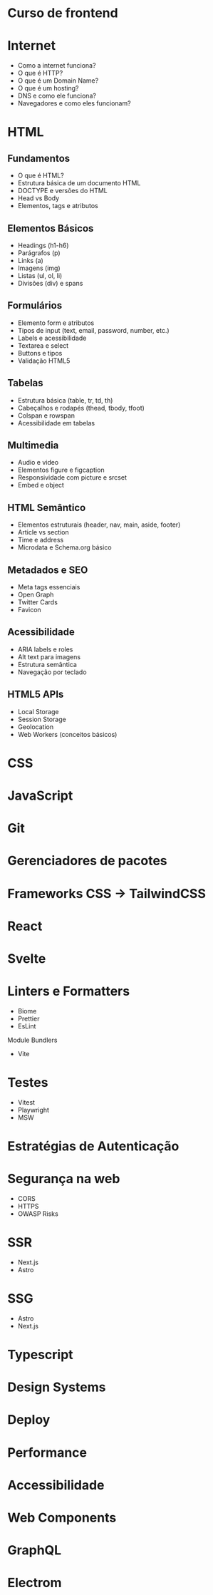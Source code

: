 

# Curso de frontend


# Internet

- Como a internet funciona?
- O que é HTTP?
- O que é um Domain Name?
- O que é um hosting?
- DNS e como ele funciona?
- Navegadores e como eles funcionam?


# HTML

## Fundamentos
- O que é HTML?
- Estrutura básica de um documento HTML
- DOCTYPE e versões do HTML
- Head vs Body
- Elementos, tags e atributos

## Elementos Básicos
- Headings (h1-h6)
- Parágrafos (p)
- Links (a)
- Imagens (img)
- Listas (ul, ol, li)
- Divisões (div) e spans

## Formulários
- Elemento form e atributos
- Tipos de input (text, email, password, number, etc.)
- Labels e acessibilidade
- Textarea e select
- Buttons e tipos
- Validação HTML5

## Tabelas
- Estrutura básica (table, tr, td, th)
- Cabeçalhos e rodapés (thead, tbody, tfoot)
- Colspan e rowspan
- Acessibilidade em tabelas

## Multimedia
- Audio e video
- Elementos figure e figcaption
- Responsividade com picture e srcset
- Embed e object

## HTML Semântico
- Elementos estruturais (header, nav, main, aside, footer)
- Article vs section
- Time e address
- Microdata e Schema.org básico

## Metadados e SEO
- Meta tags essenciais
- Open Graph
- Twitter Cards
- Favicon

## Acessibilidade
- ARIA labels e roles
- Alt text para imagens
- Estrutura semântica
- Navegação por teclado

## HTML5 APIs
- Local Storage
- Session Storage
- Geolocation
- Web Workers (conceitos básicos)


# CSS


# JavaScript


# Git

# Gerenciadores de pacotes

# Frameworks CSS -> TailwindCSS

# React

# Svelte

# Linters e Formatters
- Biome
- Prettier
- EsLint

Module Bundlers
- Vite

# Testes
- Vitest
- Playwright
- MSW


# Estratégias de Autenticação


# Segurança na web
- CORS
- HTTPS
- OWASP Risks


# SSR
- Next.js
- Astro

# SSG 
- Astro
- Next.js


# Typescript


# Design Systems

# Deploy

# Performance


# Accessibilidade


# Web Components


# GraphQL


# Electrom




